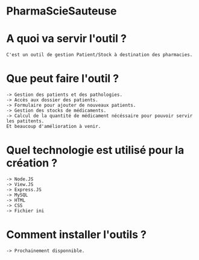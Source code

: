 # PharmaScieSauteuse

# A quoi va servir l'outil ? 
	C'est un outil de gestion Patient/Stock à destination des pharmacies.

# Que peut faire l'outil ? 
	-> Gestion des patients et des pathologies.
	-> Accès aux dossier des patients.
	-> Formulaire pour ajouter de nouveaux patients.
	-> Gestion des stocks de médicaments.
	-> Calcul de la quantité de médicament nécéssaire pour pouvoir servir les patitents.
	Et beaucoup d'amélioration à venir. 

# Quel technologie est utilisé pour la création ? 
	-> Node.JS
	-> View.JS
	-> Express.JS
	-> MySQL
	-> HTML
	-> CSS
	-> Fichier ini
# Comment installer l'outils ? 
	-> Prochainement disponnible.
